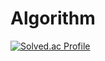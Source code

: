 # Algorithm

[![Solved.ac Profile](http://mazassumnida.wtf/api/v2/generate_badge?boj=aia1235)](https://solved.ac/aia1235)
